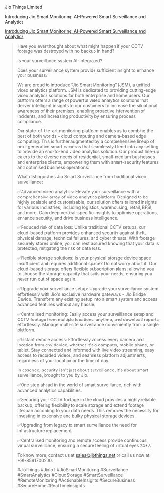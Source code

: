Jio Things Limited

Introducing Jio Smart Monitoring: AI-Powered Smart Surveillance and Analytics

[Introducing Jio Smart Monitoring: AI-Powered Smart Surveillance and Analytics](https://www.linkedin.com/pulse/introducing-jio-smart-monitoring-ai-powered-surveillance-analytics-5y58f/?trackingId=F%2BcG6VBYR7W1%2FpocQkG54g%3D%3D)

> Have you ever thought about what might happen if your CCTV footage was destroyed with no backup in hand? 
>
> Is your surveillance system AI-integrated?  
>
> Does your surveillance system provide sufficient insight to enhance your business?  
>
> We are proud to introduce “Jio Smart Monitoring” (JSM), a unified video analytics platform. JSM is dedicated to providing cutting-edge video analytics solutions for both enterprise and home users. Our platform offers a range of powerful video analytics solutions that deliver intelligent insights to our customers to increase the situational awareness of their premises, enabling proactive intervention of incidents, and increasing productivity by ensuring process compliance. 
>
> Our state-of-the-art monitoring platform enables us to combine the best of both worlds – cloud computing and camera-based edge computing. This is further augmented by a comprehensive lineup of next-generation smart cameras that seamlessly blend into any setting to provide an end-to-end video analytics solution. Our product line-up caters to the diverse needs of residential, small-medium businesses and enterprise clients, empowering them with smart-security features and optimised business operations. 
>
> What distinguishes Jio Smart Surveillance from traditional video surveillance:
>
> ✅Advanced video analytics: Elevate your surveillance with a comprehensive array of video analytics platform. Designed to be highly scalable and customisable, our solution offers tailored insights for various industries, including logistics, warehousing, retail, BFSI, and more. Gain deep vertical-specific insights to optimise operations, enhance security, and drive business intelligence.
>
> ✅Reduced risk of data loss: Unlike traditional CCTV setups, our cloud-based platform provides enhanced security against theft, physical damage, technical failures, and cyber threats. With footage securely stored online, you can rest assured knowing that your data is protected, mitigating the risk of data loss.
>
> ✅Flexible storage solutions: Is your physical storage device space insufficient and requires additional space? Do not worry about it. Our cloud-based storage offers flexible subscription plans, allowing you to choose the storage capacity that suits your needs, ensuring you never run out of space again.
>
> ✅Upgrade your surveillance setup: Upgrade your surveillance system effortlessly with Jio's exclusive hardware gateways - Jio Bridge Device. Transform any existing setup into a smart system and access advanced features without any hassle.
>
> ✅Centralised monitoring: Easily access your surveillance setup and CCTV footage from multiple locations, anytime, and download reports effortlessly. Manage multi-site surveillance conveniently from a single platform.
>
> ✅Instant remote access: Effortlessly access every camera and location from any device, whether it's a computer, mobile phone, or tablet. Stay connected and informed with live video streaming, easy access to recorded videos, and seamless platform adjustments, regardless of your location or the time of day.  
>
> In essence, security isn't just about surveillance; it's about smart surveillance, brought to you by Jio.
>
> ✅One step ahead in the world of smart surveillance, rich with advanced analytics capabilities.
>
> ✅Securing your CCTV footage in the cloud provides a highly reliable backup, offering flexibility to scale storage and extend footage lifespan according to your data needs. This removes the necessity for investing in expensive and bulky physical storage devices.
>
> ✅Upgrading from legacy to smart surveillance the need for infrastructure replacement.
>
> ✅Centralised monitoring and remote access provide continuous virtual surveillance, ensuring a secure feeling of virtual eyes 24*7.
>
> To know more, contact us at [sales@jiothings.net](mailto:sales@jiothings.net?trk=article-ssr-frontend-pulse_little-text-block) or call us now at +91-8591700200.
>
> #JioThings #JioIoT #JioSmartMonitoring #Surveillance #SmartAnalytics #CloudStorage #SmartSurveillance #RemoteMonitoring #ActionableInsights #SecureBusiness #SecureHome #RealTimeInsights